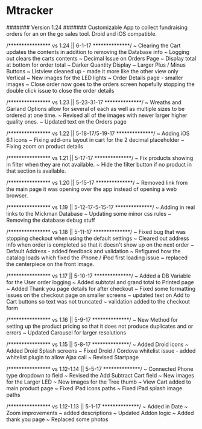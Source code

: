 # Mtracker
####### Version 1.24 ####### 
Customizable App to collect fundraising orders for an on the go sales tool.
Droid and iOS compatible.

/**************** vs 1.24  || 6-1-17 **************/
~ Clearing the Cart updates the contents in addition to removing the Database info
~ Logging out clears the carts contents
~ Decimal Issue on Orders Page
~ Display total at bottom for order total
~ Darker Quantity Display
~ Larger Plus / Minus Buttons
~ Listview cleaned up - made it more like the other view only Vertical
~ New images for the LED lights
~ Order Details page - smaller images 
~ Close order now goes to the orders screen hopefully stopping the double click issue to close the order details

/**************** vs 1.23  || 5-23-31-17 **************/
~ Wreaths and Garland Options allow for several of each as well as multiple sizes to be ordered at one time. 
~ Revised all of the images with newer larger higher quality ones. 
~ Updated text on the Orders page

/**************** vs 1.22  || 5-18-17/5-19-17 **************/
~ Adding iOS 6.1 icons
~ Fixing add-ons layout in cart for the 2 decimal placeholder 
~ Fixing zoom on product details

/**************** vs 1.21  || 5-17-17 **************/
~ Fix products showing in filter when they are not available. 
~ Hide the filter button if no product in that section is available.

/**************** vs 1.20  || 5-15-17 **************/
~ Removed link from the main page it was opening over the app instead of opening a web browser.

/**************** vs 1.19  || 5-12-17-5-15-17 **************/
~ Adding in real links to the Mickman Database
~ Updating some minor css rules
~ Removing the database debug stuff

/**************** vs 1.18  || 5-11-17 **************/
~ Fixed bug that was stopping checkout when using the default settings
~ Cleared out address info when order is completed so that it doesn't show up on the next order
~ Default Address - added feedback and validation 
~ Refigured how the catalog loads which fixed the iPhone / iPod first loading issue
~ replaced the centerpiece on the front image.

/**************** vs 1.17  || 5-10-17 **************/
~ Added a DB Variable for the User order logging
~ Added subtotal and grand total to Printed page
~ Added Thank you page details for after checkout
~ Fixed some formatting issues on the checkout page on smaller screens
~ updated text on Add to Cart buttons so text was not truncated
~ validation added to the checkout form

/**************** vs 1.16  || 5-9-17 **************/
~ New Method for setting up the product pricing so that it does not produce duplicates and or errors
~ Updated Carousel for larger resolutions

/**************** vs 1.15  || 5-8-17 **************/
~ Added Droid icons
~ Added Droid Splash screens
~ Fixed Droid / Cordova whitelist issue - added whitelist plugin to allow Ajax call
~ Revised Startpage
 
/**************** vs 1.12-1.14  || 5-5-17 **************/
~ Connected Phone type dropdown to field
~ Revised the Add Subtract Cart field
~ New images for the Larger LED
~ New images for the Tree thumb
~ View Cart added to main product page
~ Fixed iPad icons paths
~ Fixed iPad splash image paths

/**************** vs 1.12-1.13  || 5-1-17 **************/
~ Added in Date 
~ Zoom improvements 
~ added descriptions 
~ Updated Addon logic 
~ Added thank you page 
~ Replaced some photos

